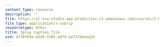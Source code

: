 ```yaml
---
content_type: resource
description: ''
file: https://ol-ocw-studio-app-production.s3.amazonaws.com/courses/2-003sc-engineering-dynamics-fall-2011/df38f69ad2d85585a874aa73784eea2d_QHTJK0v404U.vtt
file_type: application/x-subrip
resourcetype: Other
title: 3play caption file
uid: df38f69a-d2d8-5585-a874-aa73784eea2d
---
```

